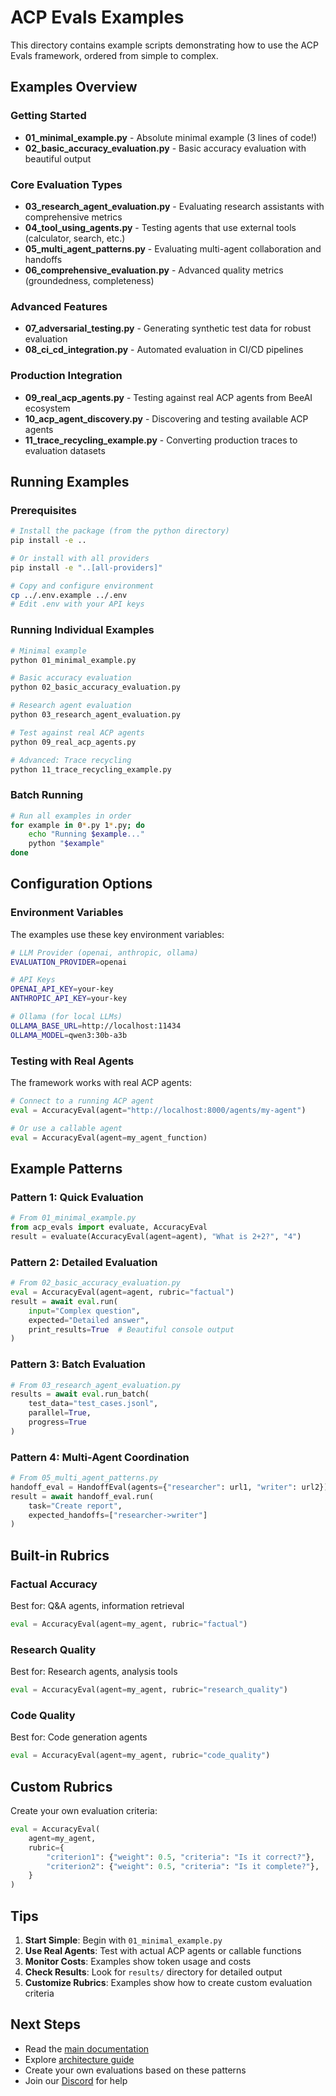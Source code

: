 # ACP Evals Examples

This directory contains example scripts demonstrating how to use the ACP Evals framework, ordered from simple to complex.

## Examples Overview

### Getting Started
- **01_minimal_example.py** - Absolute minimal example (3 lines of code!)
- **02_basic_accuracy_evaluation.py** - Basic accuracy evaluation with beautiful output

### Core Evaluation Types  
- **03_research_agent_evaluation.py** - Evaluating research assistants with comprehensive metrics
- **04_tool_using_agents.py** - Testing agents that use external tools (calculator, search, etc.)
- **05_multi_agent_patterns.py** - Evaluating multi-agent collaboration and handoffs
- **06_comprehensive_evaluation.py** - Advanced quality metrics (groundedness, completeness)

### Advanced Features
- **07_adversarial_testing.py** - Generating synthetic test data for robust evaluation
- **08_ci_cd_integration.py** - Automated evaluation in CI/CD pipelines

### Production Integration
- **09_real_acp_agents.py** - Testing against real ACP agents from BeeAI ecosystem
- **10_acp_agent_discovery.py** - Discovering and testing available ACP agents
- **11_trace_recycling_example.py** - Converting production traces to evaluation datasets

## Running Examples

### Prerequisites

```bash
# Install the package (from the python directory)
pip install -e ..

# Or install with all providers
pip install -e "..[all-providers]"

# Copy and configure environment
cp ../.env.example ../.env
# Edit .env with your API keys
```

### Running Individual Examples

```bash
# Minimal example
python 01_minimal_example.py

# Basic accuracy evaluation
python 02_basic_accuracy_evaluation.py

# Research agent evaluation
python 03_research_agent_evaluation.py

# Test against real ACP agents
python 09_real_acp_agents.py

# Advanced: Trace recycling
python 11_trace_recycling_example.py
```

### Batch Running

```bash
# Run all examples in order  
for example in 0*.py 1*.py; do
    echo "Running $example..."
    python "$example"
done
```

## Configuration Options

### Environment Variables

The examples use these key environment variables:

```bash
# LLM Provider (openai, anthropic, ollama)
EVALUATION_PROVIDER=openai

# API Keys
OPENAI_API_KEY=your-key
ANTHROPIC_API_KEY=your-key

# Ollama (for local LLMs)
OLLAMA_BASE_URL=http://localhost:11434
OLLAMA_MODEL=qwen3:30b-a3b
```

### Testing with Real Agents

The framework works with real ACP agents:

```python
# Connect to a running ACP agent
eval = AccuracyEval(agent="http://localhost:8000/agents/my-agent")

# Or use a callable agent
eval = AccuracyEval(agent=my_agent_function)
```

## Example Patterns

### Pattern 1: Quick Evaluation
```python
# From 01_minimal_example.py
from acp_evals import evaluate, AccuracyEval
result = evaluate(AccuracyEval(agent=agent), "What is 2+2?", "4")
```

### Pattern 2: Detailed Evaluation
```python
# From 02_basic_accuracy_evaluation.py
eval = AccuracyEval(agent=agent, rubric="factual")
result = await eval.run(
    input="Complex question",
    expected="Detailed answer",
    print_results=True  # Beautiful console output
)
```

### Pattern 3: Batch Evaluation
```python
# From 03_research_agent_evaluation.py
results = await eval.run_batch(
    test_data="test_cases.jsonl",
    parallel=True,
    progress=True
)
```

### Pattern 4: Multi-Agent Coordination
```python
# From 05_multi_agent_patterns.py
handoff_eval = HandoffEval(agents={"researcher": url1, "writer": url2})
result = await handoff_eval.run(
    task="Create report",
    expected_handoffs=["researcher->writer"]
)
```

## Built-in Rubrics

### Factual Accuracy
Best for: Q&A agents, information retrieval
```python
eval = AccuracyEval(agent=my_agent, rubric="factual")
```

### Research Quality
Best for: Research agents, analysis tools
```python
eval = AccuracyEval(agent=my_agent, rubric="research_quality")
```

### Code Quality
Best for: Code generation agents
```python
eval = AccuracyEval(agent=my_agent, rubric="code_quality")
```

## Custom Rubrics

Create your own evaluation criteria:
```python
eval = AccuracyEval(
    agent=my_agent,
    rubric={
        "criterion1": {"weight": 0.5, "criteria": "Is it correct?"},
        "criterion2": {"weight": 0.5, "criteria": "Is it complete?"},
    }
)
```

## Tips

1. **Start Simple**: Begin with `01_minimal_example.py`
2. **Use Real Agents**: Test with actual ACP agents or callable functions
3. **Monitor Costs**: Examples show token usage and costs
4. **Check Results**: Look for `results/` directory for detailed output
5. **Customize Rubrics**: Examples show how to create custom evaluation criteria

## Next Steps

- Read the [main documentation](../README.md)
- Explore [architecture guide](../docs/architecture.md)
- Create your own evaluations based on these patterns
- Join our [Discord](https://discord.gg/NradeA6ZNF) for help